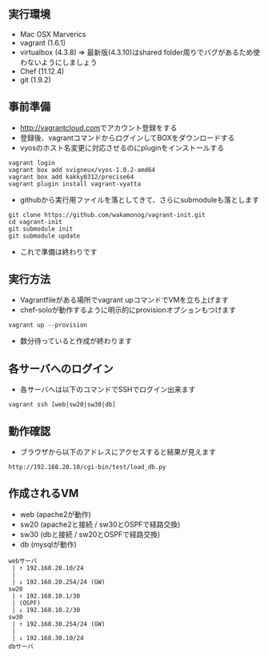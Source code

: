 ## 実行環境
* Mac OSX Marverics
* vagrant (1.6.1)
* virtualbox (4.3.8) => 最新版(4.3.10)はshared folder周りでバグがあるため使わないようにしましょう
* Chef (11.12.4)
* git (1.9.2)

## 事前準備
* <http://vagrantcloud.com>でアカウント登録をする
* 登録後、vagrantコマンドからログインしてBOXをダウンロードする
* vyosのホスト名変更に対応させるのにpluginをインストールする
```
vagrant login
vagrant box add svigneux/vyos-1.0.2-amd64
vagrant box add kakky0312/precise64
vagrant plugin install vagrant-vyatta
```
* githubから実行用ファイルを落としてきて、さらにsubmoduleも落とします
```
git clone https://github.com/wakamonog/vagrant-init.git
cd vagrant-init
git submodule init
git submodule update
```
* これで準備は終わりです

## 実行方法
* Vagrantfileがある場所でvagrant upコマンドでVMを立ち上げます
* chef-soloが動作するように明示的にprovisionオプションもつけます
```
vagrant up --provision
```
* 数分待っていると作成が終わります

## 各サーバへのログイン
* 各サーバへは以下のコマンドでSSHでログイン出来ます
```
vagrant ssh [web|sw20|sw30|db]
```

## 動作確認
* ブラウザから以下のアドレスにアクセスすると結果が見えます
```
http://192.168.20.10/cgi-bin/test/load_db.py
```

## 作成されるVM
* web (apache2が動作)
* sw20 (apache2と接続 / sw30とOSPFで経路交換)
* sw30 (dbと接続 / sw20とOSPFで経路交換)
* db (mysqlが動作)
```
webサーバ
 | ↑ 192.168.20.10/24
 |
 | ↓ 192.168.20.254/24 (GW)
sw20
 | ↑ 192.168.10.1/30
 | (OSPF)
 | ↓ 192.168.10.2/30
sw30
 | ↑ 192.168.30.254/24 (GW)
 |
 | ↓ 192.168.30.10/24
dbサーバ
```
